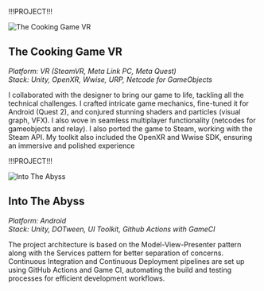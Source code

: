 !!!PROJECT!!!

![The Cooking Game VR](https://raw.githubusercontent.com/NeutrinoZh/blog/master/portfolio/the-cooking-game-vr.png)  

## The Cooking Game VR

*Platform: VR (SteamVR, Meta Link PC, Meta Quest) <br/>
Stack: Unity, OpenXR, Wwise, URP, Netcode for GameObjects*

I collaborated with the designer to bring our game to life, tackling all the
technical challenges. I crafted intricate game mechanics, fine-tuned it for
Android (Quest 2), and conjured stunning shaders and particles (visual
graph, VFX). I also wove in seamless multiplayer functionality (netcodes for
gameobjects and relay). I also ported the game to Steam, working with the
Steam API. My toolkit also included the OpenXR and Wwise SDK, ensuring
an immersive and polished experience

!!!PROJECT!!!

![Into The Abyss](https://raw.githubusercontent.com/NeutrinoZh/blog/master/portfolio/into-the-abyss.png)  

## Into The Abyss

*Platform: Android <br/>
Stack: Unity, DOTween, UI Toolkit, Github Actions with GameCI*

The project architecture is based on the Model-View-Presenter pattern along with the Services pattern for better separation of concerns. Continuous Integration and Continuous Deployment pipelines are set up using GitHub Actions and Game CI, automating the build and testing processes for efficient development workflows.